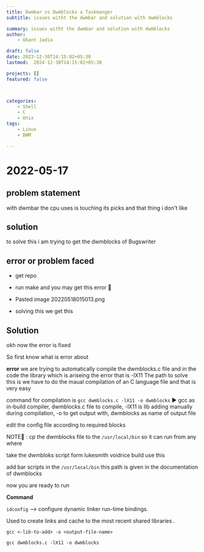 ```yaml
---
title: Dwmbar vs Dwmblocks a Taskmanger
subtitle: issues witht the dwmbar and solution with dwmblocks

summary: issues witht the dwmbar and solution with dwmblocks
author: 
    - Ukant Jadia

draft: false
date: 2023-12-30T14:15:02+05:30
lastmod:  2024-12-30T14:15:02+05:30

projects: []
featured: false



categories:
    - Shell
    - C
    - Unix
tags:
    - Linux
    - DWM

---
```



# 2022-05-17

## problem statement
with dwmbar the cpu uses is touching its picks and that thing i don't like

## solution
to solve this i am trying to get the dwmblocks of Bugswriter

## error or problem faced
+ get repo

+ run make and you may get this error 🔽

+ Pasted image 20220518015013.png

+ solving this we get this
## Solution

okh now the error is fixed

So first know what is error about

**error**
we are trying to automatically compile the dwmblocks.c file and in the code the library which is ariseing the error that is -lX11
The path to solve this is we have to do the maual compilation of an C language file and that is very easy

command for compilation is `gcc dwmblocks.c -lX11 -o dwmblocks` ▶ gcc as in-build compiler, dwmblocks.c file to compile, -lX11 is lib adding manually during compilation, -o to get output with, dwmblocks as name of output file

edit the config file according to required blocks

NOTE📌 : cp the dwmblocks file to the `/usr/local/bin` so it can run from any where

take the dwmbloks script form lukesmith voidrice build use this

add bar scripts in the `/usr/local/bin` this path is given in the documentation of dwmblocks

now you are ready to run

**Command**


`idconfig` --> configure dynamic linker run-time bindings. 

Used to create links and cache to the most recent shared 
libraries .


`gcc <-lib-to-add> -o <output-file-name>`

`gcc dwmblocks.c -lX11 -o dwmblocks`
